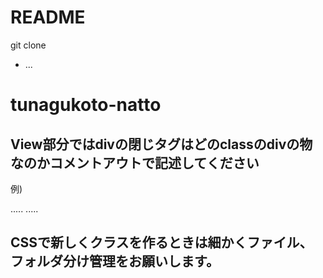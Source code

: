 # README

git clone 
* ...
# tunagukoto-natto

## View部分ではdivの閉じタグはどのclassのdivの物なのかコメントアウトで記述してください
例)
<div class="sample">
	.....
	.....
</div> <!-- sample -->

## CSSで新しくクラスを作るときは細かくファイル、フォルダ分け管理をお願いします。
